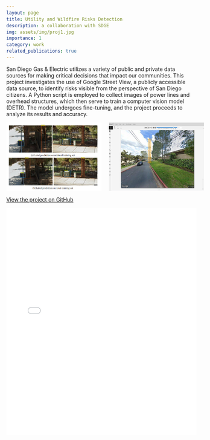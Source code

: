 ```yaml
---
layout: page
title: Utility and Wildfire Risks Detection
description: a collaboration with SDGE
img: assets/img/proj1.jpg
importance: 1
category: work
related_publications: true
---
```


San Diego Gas & Electric utilizes a variety of public and private data sources for making critical decisions that impact our communities. This project investigates the use of Google Street View, a publicly accessible data source, to identify risks visible from the perspective of San Diego citizens. A Python script is employed to collect images of power lines and overhead structures, which then serve to train a computer vision model (DETR). The model undergoes fine-tuning, and the project proceeds to analyze its results and accuracy.

<div style="display:flex; justify-content:space-between;">
  <img src="../assets/img/proj1_1.png" alt="Image 1" style="width:50%; margin-right:10px;">
  <img src="../assets/img/proj1_2.jpg" alt="Image 2" style="width:50%; margin-left:10px;">
</div>

[View the project on GitHub](https://github.com/Derek-Wen/StreetViewRiskDetector-DSC180A)

<embed src="../assets/pdf/DSC_Capstone_Quarter1_Project.pdf" type="application/pdf" width="100%" height="600px" />